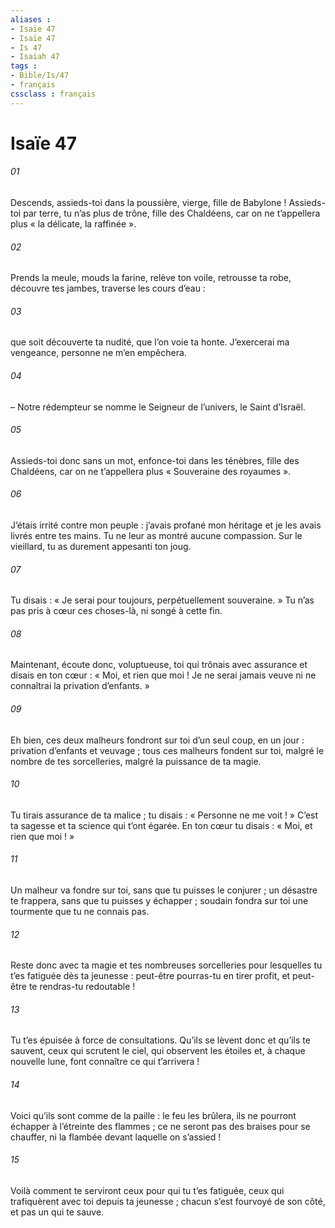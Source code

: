 ```yaml
---
aliases : 
- Isaïe 47
- Isaïe 47
- Is 47
- Isaiah 47
tags : 
- Bible/Is/47
- français
cssclass : français
---
```


# Isaïe 47

###### 01
Descends, assieds-toi dans la poussière,
vierge, fille de Babylone !
Assieds-toi par terre, tu n’as plus de trône,
fille des Chaldéens,
car on ne t’appellera plus
« la délicate, la raffinée ».
###### 02
Prends la meule, mouds la farine,
relève ton voile, retrousse ta robe,
découvre tes jambes, traverse les cours d’eau :
###### 03
que soit découverte ta nudité,
que l’on voie ta honte.
J’exercerai ma vengeance,
personne ne m’en empêchera.
###### 04
– Notre rédempteur se nomme le Seigneur de l’univers,
le Saint d’Israël.
###### 05
Assieds-toi donc sans un mot,
enfonce-toi dans les ténèbres,
fille des Chaldéens,
car on ne t’appellera plus
« Souveraine des royaumes ».
###### 06
J’étais irrité contre mon peuple :
j’avais profané mon héritage
et je les avais livrés entre tes mains.
Tu ne leur as montré aucune compassion.
Sur le vieillard, tu as durement appesanti ton joug.
###### 07
Tu disais : « Je serai pour toujours,
perpétuellement souveraine. »
Tu n’as pas pris à cœur ces choses-là,
ni songé à cette fin.
###### 08
Maintenant, écoute donc, voluptueuse,
toi qui trônais avec assurance
et disais en ton cœur :
« Moi, et rien que moi !
Je ne serai jamais veuve
ni ne connaîtrai la privation d’enfants. »
###### 09
Eh bien, ces deux malheurs fondront sur toi
d’un seul coup, en un jour :
privation d’enfants et veuvage ;
tous ces malheurs fondent sur toi,
malgré le nombre de tes sorcelleries,
malgré la puissance de ta magie.
###### 10
Tu tirais assurance de ta malice ;
tu disais : « Personne ne me voit ! »
C’est ta sagesse et ta science qui t’ont égarée.
En ton cœur tu disais :
« Moi, et rien que moi ! »
###### 11
Un malheur va fondre sur toi,
sans que tu puisses le conjurer ;
un désastre te frappera,
sans que tu puisses y échapper ;
soudain fondra sur toi une tourmente
que tu ne connais pas.
###### 12
Reste donc avec ta magie
et tes nombreuses sorcelleries
pour lesquelles tu t’es fatiguée dès ta jeunesse :
peut-être pourras-tu en tirer profit,
et peut-être te rendras-tu redoutable !
###### 13
Tu t’es épuisée à force de consultations.
Qu’ils se lèvent donc et qu’ils te sauvent,
ceux qui scrutent le ciel,
qui observent les étoiles
et, à chaque nouvelle lune,
font connaître ce qui t’arrivera !
###### 14
Voici qu’ils sont comme de la paille :
le feu les brûlera,
ils ne pourront échapper à l’étreinte des flammes ;
ce ne seront pas des braises pour se chauffer,
ni la flambée devant laquelle on s’assied !
###### 15
Voilà comment te serviront ceux pour qui tu t’es fatiguée,
ceux qui trafiquèrent avec toi depuis ta jeunesse ;
chacun s’est fourvoyé de son côté,
et pas un qui te sauve.
